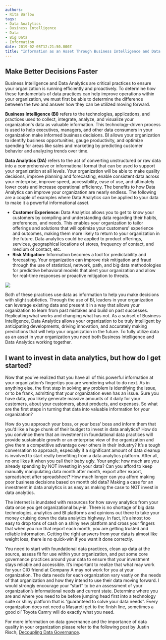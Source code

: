 ```yaml
---
authors:
- Rita Barlow
tags:
- Data Analytics
- Business Intelligence
- Data 
- Big Data 
- Information 
date: 2019-02-05T12:21:50.000Z
title: "Information as an Asset Through Business Intelligence and Data Analytics"
---
```


## Make Better Decisions Faster

Business Intelligence and Data Analytics are critical practices to ensure your organization is running efficiently and proactively. To determine _how_ these fundamentals of data practices can help improve operations within your organization, we must first be able to determine the difference between the two and answer how they can be utilized moving forward.

**Business Intelligence (BI)** refers to the technologies, applications, and practices used to collect, integrate, analyze, and visualize your organization's data as valuable information.  This technology-driven process is used to help executives, managers, and other data consumers in your organization make informed business decisions. BI allows your organization to identify business opportunities, gauge productivity, and optimize spending for areas like sales and marketing by predicting customer behavior and analyzing trends over time.

**Data Analytics (DA)** refers to the act of converting unstructured or raw data into a comprehensive or informational format that can be used to support your organization at all levels. Your organization will be able to make quality decisions, improve planning and forecasting, enable consistent data across your enterprise, improve speed, accessibility, ease of use, and ultimately lower costs and increase operational efficiency. The benefits to how Data Analytics can improve your organization are nearly endless. The following are a couple of examples where Data Analytics can be applied to your data to make it a powerful informational asset.

- **Customer Experience:** Data Analytics allows you to get to know your customers by compiling and understanding data regarding their habits, preferences, and needs. This enables your organization to tailor offerings and solutions that will optimize your customers' experience and outcomes, making them more likely to return to your organization in the future. Data analytics could be applied to product offerings, services, geographical locations of stores, frequency of contact, and medium of contact, etc.
- **Risk Mitigation:** Information becomes a tool for predictability and forecasting. Your organization can improve risk mitigation and fraud through the use of statistical, network, path, and big data methodologies for predictive behavioral models that alert your organization and allow for real-time responses or proactive mitigation to threats.

![](https://github.com/ritabarlow/blog-usa/blob/master/images/2019/01/BI_VS_Data_Analytics.png) 

Both of these practices use data as information to help you make decisions with slight subtleties. Through the use of BI, leaders in your organization can leverage existing data and present it in a way that allows your organization to learn from past mistakes and build on past successes. Replicating what works and changing what has not. As a subset of Business Intelligence, Data Analytics allows your organization to be truly intelligent by anticipating developments, driving innovation, and accurately making predictions that will help your organization in the future. To fully utilize data as an asset in your organization you need both Business Intelligence and Data Analytics working together.

## I want to invest in data analytics, but how do I get started? 

Now that you’ve realized that you have all of this powerful information at your organization’s fingertips you are wondering what to do next.  As in anything else, the first step in solving any problem is identifying the issue, or to be frank, admitting that your organization even has an issue. Sure you have data, you likely generate massive amounts of it daily for your customers, about your customers, about products, and expenses. So what are the first steps in turning that data into valuable information for your organization? 

How do you approach your boss, or your boss’ boss and inform them that you’d like a huge chunk of their budget to invest in data analytics? How do you convince them that an investment in foundational data practices will provide sustainable growth or an enterprise view of the organization and give them a competitive advantage over others in their industry? It’s a tough conversation to approach, especially if a significant amount of data cleanup is involved to start really benefiting from a data analytics platform. After all, no one likes it when you call their baby ugly. Your angle: how much are you already spending by NOT investing in your data? Can you afford to keep manually manipulating data month after month, export after export, spreadsheet after spreadsheet? How much longer can you afford making poor business decisions based on month old data? Making a case for an investment in data analytics is as easy as making the case to NOT invest in data analytics. 

The internet is inundated with resources for how savvy analytics from your data once you get organizational buy-in.  There is no shortage of big data technologies, analytics and BI platforms and opinions out there to take your money cruising down the data analytics highway.  In fact, it’s almost too easy to drop tons of cash on a shiny new platform and cross your fingers that when you run that report each month, you are getting trusted and reliable information.  Getting the right answers from your data is almost like weight loss, there is no quick-win if you want it done correctly.  

You need to start with foundational data practices, clean up data at the source, assess fit for use within your organization, and put some core governance practices around your data to ensure that your investment stays reliable and accessible. It’s important to realize that what may work for your CIO friend at Company A may not work for you at your organization. The data needs for each organization vary vastly on the needs of that organization and how they intend to use their data moving forward.  I would strongly encourage your “start” to be an assessment of your organization’s informational needs and current state.  Determine where you are and where you need to be before jumping head first into a technology suite or shiny platform that is “guaranteed to solve your data needs”.  Every organization does not need a Masareti get to the finish line, sometimes a good ol’ Toyota Camry will do exactly what you need. 

For more information on data governance and the importance of data quality in your organization please refer to the following post by Justin Risch, [Decoupling Data Governance](https://blog.ippon.tech/decoupling-data-governance/).


